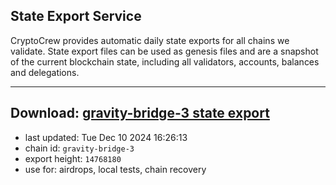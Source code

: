 ## State Export Service
CryptoCrew provides automatic daily state exports for all chains we validate. State export files can be used as genesis files and are a snapshot of the current blockchain state, including all validators, accounts, balances and delegations.

---
**Download: [gravity-bridge-3 state export](https://dl-eu2.ccvalidators.com/SERVICE/gravitybridge/gravity-bridge-3_export_14768180.json)**
---

- last updated: Tue Dec 10 2024 16:26:13
- chain id: `gravity-bridge-3`
- export height: `14768180`
- use for: airdrops, local tests, chain recovery

